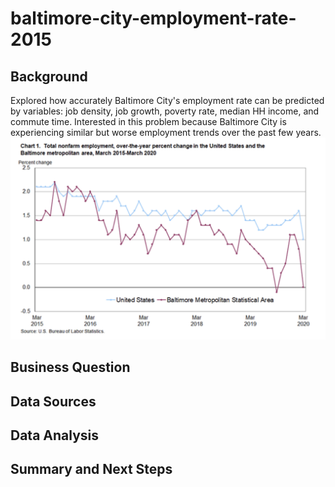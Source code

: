 # baltimore-city-employment-rate-2015
## Background
Explored how accurately Baltimore City's employment rate can be predicted by variables: job density, job growth, poverty rate, median HH income, and commute time. Interested in this problem because Baltimore City is experiencing similar but worse employment trends over the past few years.   
![alt text](https://github.com/matthewprk/baltimore-city-employment-rate-2015/blob/master/BEA_Balt_vs_US_employment.png)
## Business Question
## Data Sources
## Data Analysis
## Summary and Next Steps
